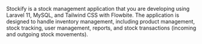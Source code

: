 Stockify is a stock management application that you are developing using Laravel 11, MySQL, and Tailwind CSS with Flowbite. 
The application is designed to handle inventory management, including product management, stock tracking, user management, reports, and stock transactions (incoming and outgoing stock movements).
